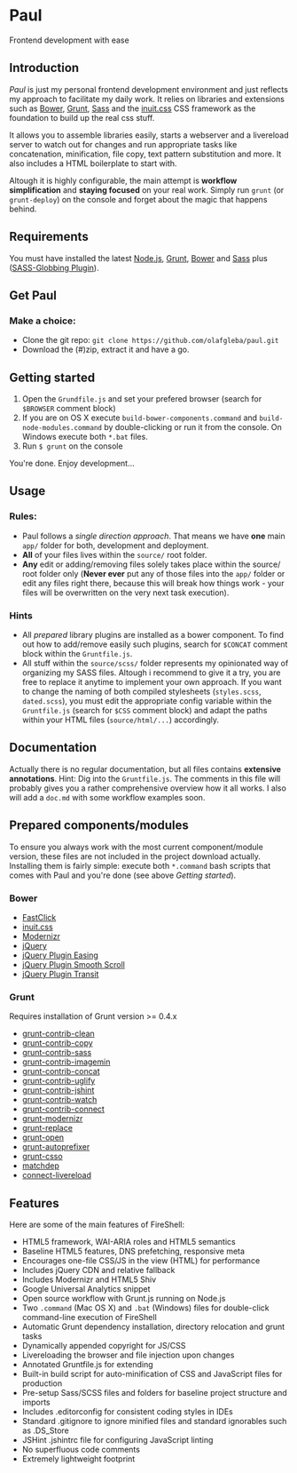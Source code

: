 # Paul

Frontend development with ease

## Introduction

*Paul* is just my personal frontend development environment and just reflects my approach to facilitate my daily work. It relies on libraries and extensions such as [Bower](http://bower.io), [Grunt](http://gruntjs.com), [Sass](http://sass-lang.org) and the [inuit.css](http://inuitcss.com/) CSS framework as the foundation to build up the real css stuff.

It allows you to assemble libraries easily, starts a webserver and a livereload server to watch out for changes and run appropriate tasks like concatenation, minification, file copy, text pattern substitution and more. It also includes a HTML boilerplate to start with.

Altough it is highly configurable, the main attempt is **workflow simplification** and **staying focused** on your real work. Simply run `grunt` (or `grunt-deploy`) on the console and forget about the magic that happens behind.

## Requirements

You must have installed the latest [Node.js](http://nodejs.org/), [Grunt](http://gruntjs.com), [Bower](http://bower.io) and [Sass](http://sass-lang.org) plus ([SASS-Globbing Plugin](https://github.com/chriseppstein/sass-globbing)).

## Get Paul

### Make a choice:

* Clone the git repo: `git clone https://github.com/olafgleba/paul.git`
* Download the (#)zip, extract it and have a go.

## Getting started

1. Open the `Grundfile.js` and set your prefered browser (search for `$BROWSER` comment block)
2. If you are on OS X execute `build-bower-components.command` and `build-node-modules.command` by double-clicking or run it from the console. On Windows execute both `*.bat` files.
3. Run `$ grunt` on the console

You're done. Enjoy development...

## Usage

### Rules:

* Paul follows a *single direction approach*. That means we have **one** main `app/` folder for both, development and deployment.
* **All** of your files lives within the `source/` root folder.
* **Any** edit or adding/removing files solely takes place within the source/ root folder only (**Never ever** put any of those files into the `app/` folder or edit any files right there, because this will break how things work - your files will be overwritten on the very next task execution).

### Hints

* All *prepared* library plugins are installed as a bower component. To find out how to add/remove easily such plugins, search for `$CONCAT` comment block within the `Gruntfile.js`.
* All stuff within the `source/scss/` folder represents my opinionated way of organizing my SASS files. Altough i recommend to give it a try, you are free to replace it anytime to implement your own approach. If you want to change the naming of both compiled stylesheets (`styles.scss`, `dated.scss`), you must edit the appropriate config variable within the `Gruntfile.js` (search for `$CSS` comment block) and adapt the paths within your HTML files (`source/html/...`) accordingly.

## Documentation

Actually there is no regular documentation, but all files contains **extensive annotations**. Hint: Dig into the `Gruntfile.js`. The comments in this file will probably gives you a rather comprehensive overview how it all works. I also will add a `doc.md` with some workflow examples soon.

## Prepared components/modules

To ensure you always work with the most current component/module version, these files are not included in the project download actually. Installing them is fairly simple: execute both `*.command` bash scripts that comes with Paul and you're done (see above *Getting started*).

### Bower

* [FastClick](https://github.com/ftlabs/fastclick)
* [inuit.css](http://inuitcss.com/)
* [Modernizr](https://github.com/Modernizr/Modernizr)
* [jQuery](https://github.com/components/jquery)
* [jQuery Plugin Easing](http://gsgd.co.uk/sandbox/jquery/easing/)
* [jQuery Plugin Smooth Scroll](https://github.com/kswedberg/jquery-smooth-scroll)
* [jQuery Plugin Transit](https://github.com/rstacruz/jquery.transit)

### Grunt

Requires installation of Grunt version >= 0.4.x

* [grunt-contrib-clean](https://github.com/gruntjs/grunt-contrib-clean)
* [grunt-contrib-copy](https://github.com/gruntjs/grunt-contrib-copy)
* [grunt-contrib-sass](https://github.com/gruntjs/grunt-contrib-sass)
* [grunt-contrib-imagemin](https://github.com/gruntjs/grunt-contrib-imagemin)
* [grunt-contrib-concat](https://github.com/gruntjs/grunt-contrib-concat)
* [grunt-contrib-uglify](https://github.com/gruntjs/grunt-contrib-uglify)
* [grunt-contrib-jshint](https://github.com/gruntjs/grunt-contrib-jshint)
* [grunt-contrib-watch](https://github.com/gruntjs/grunt-contrib-watch)
* [grunt-contrib-connect](https://github.com/gruntjs/grunt-contrib-connect)
* [grunt-modernizr](https://github.com/Modernizr/grunt-modernizr)
* [grunt-replace](https://github.com/outaTiME/grunt-replace)
* [grunt-open](https://github.com/jsoverson/grunt-open)
* [grunt-autoprefixer](https://github.com/nDmitry/grunt-autoprefixer)
* [grunt-csso](https://github.com/t32k/grunt-csso)
* [matchdep](https://github.com/tkellen/node-matchdep)
* [connect-livereload](https://github.com/intesso/connect-livereload)

## Features

Here are some of the main features of FireShell:

* HTML5 framework, WAI-ARIA roles and HTML5 semantics
* Baseline HTML5 features, DNS prefetching, responsive meta
* Encourages one-file CSS/JS in the view (HTML) for performance
* Includes jQuery CDN and relative fallback
* Includes Modernizr and HTML5 Shiv
* Google Universal Analytics snippet
* Open source workflow with Grunt.js running on Node.js
* Two `.command` (Mac OS X) and `.bat` (Windows) files for double-click command-line execution of FireShell
* Automatic Grunt dependency installation, directory relocation and grunt tasks
* Dynamically appended copyright for JS/CSS
* Livereloading the browser and file injection upon changes
* Annotated Gruntfile.js for extending
* Built-in build script for auto-minification of CSS and JavaScript files for production
* Pre-setup Sass/SCSS files and folders for baseline project structure and imports
* Includes .editorconfig for consistent coding styles in IDEs
* Standard .gitignore to ignore minified files and standard ignorables such as .DS_Store
* JSHint .jshintrc file for configuring JavaScript linting
* No superfluous code comments
* Extremely lightweight footprint